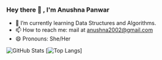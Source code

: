 ### Hey there 👋 , I'm Anushna Panwar
- 🌱 I’m currently learning Data Structures and Algorithms.
- 📫 How to reach me: mail at anushna2002@gmail.com
- 😄 Pronouns: She/Her

![GitHub Stats](https://github-readme-stats.vercel.app/api?username=anushna9&theme=nightowl)
[![Top Langs](https://github-readme-stats.vercel.app/api/top-langs/?username=anushna9&theme=nightowl&layout=compact)]

<!--
**anushna9/anushna9** is a ✨ _special_ ✨ repository because its `README.md` (this file) appears on your GitHub profile.

Here are some ideas to get you started:

- 🔭 I’m currently working on ...
- 🌱 I’m currently learning ...
- 👯 I’m looking to collaborate on ...
- 🤔 I’m looking for help with ...
- 💬 Ask me about ...
- 📫 How to reach me: ...
- 😄 Pronouns: ...
- ⚡ Fun fact: ...
-->
